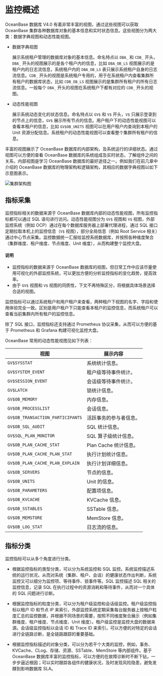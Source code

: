 # 监控概述

OceanBase 数据库 V4.0 有着非常丰富的视图，通过这些视图可以获取 OceanBase 集群各种数据库对象的基本信息和实时状态信息。这些视图分为两大类：数据字典视图和动态性能视图。

* 数据字典视图

    展示系统租户管理的数据库对象的基本信息。命名特点以 `DBA_` 和 `CDB_` 开头，`DBA_` 开头的视图展示的是各个租户内的信息，比如 `DBA_OB_LS` 视图展示的是租户内的日志流信息，系统租户内的 `DBA_OB_LS` 表只展示系统租户自身的日志流信息。`CDB_` 开头的视图是系统租户专用的，用于在系统租户内查看集群所有租户的数据库状态，比如 `CDB_OB_LS` 视图展示的是集群所有租户的所有日志流信息。一般每个 `DBA_` 开头的视图在系统租户下都有对应的 `CDB_` 开头的视图。

* 动态性能视图

    展示系统动态变化的状态信息。命名特点以 `GV$` 和 `V$` 开头，`V$` 只展示登录到的节点上的信息，`GV$` 展示所有节点的信息。用户租户下的动态性能视图可以查看本租户的信息，比如 `GV$OB_UNITS` 视图可以在用户租户内查询到本租户的 Unit 资源分配信息。系统租户的动态性能视图可以查看整个集群所有租户的信息。

丰富的视图展示了 OceanBase 数据库的内部架构，及系统运行的详细状态。通过视图可以方便的查看 OceanBase 数据库的系统组成及实时状态，了解组件之间的关系，内部视图是学习 OceanBase 数据库的最好途径之一。例如我们在前几章中介绍的 OceanBase 数据库的物理架构和逻辑架构，其相应的数据字典视图以如下示意图表示。

![集群架构图](https://obbusiness-private.oss-cn-shanghai.aliyuncs.com/doc/img/observer/V4.0.0/maintinance/monitor-overview.png)

## 指标采集

监控指标相关的数据来源于 OceanBase 数据库内部的动态性能视图，所有监控指标都可以通过 SQL 语句进行访问。动态性能视图分为 `GV$` 视图和 `V$` 视图，外部监控系统（例如 OCP）通过在每个数据库服务器上部署代理进程，通过 SQL 接口定期拉取本机上的监控信息（`V$` 视图），部分全局信息（例如 Root Service 相关）通过中心节点采集。监控数据统一汇报给监控系统数据库，并按照各种维度聚合（集群维度、租户维度、节点维度、Unit 维度），从而构建整个监控大盘。

<main id="notice" type='explain'>
      <h4>说明</h4>
      <ul><li>监控指标的数据来源于 OceanBase 数据库的视图，但日常工作中应该尽量使用可视化的外部监控系统，可以更加方便的分析监控指标的变化趋势，提高效率。</li>
      <li>由于 <code>GV$</code> 视图和 <code>V$</code> 视图的同质性，下文不再特殊区分，将根据具体场景选择合适的视图。</li></ul>
</main>

监控指标可以通过系统租户和用户租户来查看，两种租户下视图的名字、字段和使用体验完全一致。区别是用户租户下只能查看本租户的监控信息，而系统租户可以查看当前集群内所有租户的监控信息。

除了 SQL 接口，监控指标还支持通过 Prometheus 协议采集，从而可以方便的基于 Prometheus 和 Grafana 构建可视化监控大盘。

OceanBase 常用的动态性能视图见如下列表：

|视图	| 展示内容 |
|---|---|
|`GV$SYSSTAT`|	系统统计信息。|
|`GV$SYSTEM_EVENT`|	租户级等待事件统计。|
|`GV$SESSION_EVENT`|会话级等待事件统计。|
|`GV$LATCH`|锁统计信息。|
|`GV$OB_MEMORY`|	内存信息。|
|`GV$OB_PROCESSLIST`|	会话信息。|
|`GV$OB_TRANSACTION_PARTICIPANTS`|活跃事务的参与者信息。|
|`GV$OB_SQL_AUDIT`|	SQL 统计信息。|
|`GV$SQL_PLAN_MONITOR`|	SQL 算子级统计信息。|
|`GV$OB_PLAN_CACHE_STAT`|	Plan Cache 统计信息。|
|`GV$OB_PLAN_CACHE_PLAN_STAT`|	执行计划统计信息。|
|`GV$OB_PLAN_CACHE_PLAN_EXPLAIN`|	执行计划详细信息。|	
|`GV$OB_SERVERS`|	节点的信息。|
|`GV$OB_UNITS`|	Unit 的信息。|
|`GV$OB_PARAMETERS`|	配置项信息。|
|`GV$OB_KVCACHE`|	KVCache 信息。|
|`GV$OB_SSTABLES`|	SSTable 信息。|
|`GV$OB_MEMSTORE`|	MemStore 信息。|
|`GV$OB_LOG_STAT`|	日志流的信息。|

## 指标分类

监控指标可以从多个角度进行分类。

* 根据监控指标的类型分类，可以分为系统监控和 SQL 监控。系统监控描述系统的运行状况，从而对系统（集群、租户、会话）的健康状态作出判断，系统监控又可以细分为监控项、等待事件、锁事件等。SQL 监控描述 SQL 相关的监控信息，记录 SQL 在执行过程中的资源消耗和等待事件，从而对一个具体的 SQL 问题进行诊断。

* 根据监控指标的粒度分类，可以分为租户级监控和会话级监控。租户级监控指标以租户 ID 和节点 IP 来索引，外部监控系统定期采集每台服务器上按租户粒度汇总的监控数据，并根据不同场景的需要，按照不同维度聚合展示（例如集群维度、租户维度、节点维度、Unit 维度）。租户级监控是监控大盘的数据来源。会话级监控指标以会话 ID 和 Trace ID 来索引，可以方便的对特定的会话进行全链路诊断，是全链路跟踪的重要基础。

* 根据监控指标描述的对象分类，可以分为若干个大类的监控，例如，事务、KVCache、CLog、存储、资源、SSTable、MemStore 等内部组件。基于 OceanBase 数据库丰富的监控指标，可以方便的在故障诊断时不断下钻，一步步逼近根因；可以实时跟踪各组件的健康状况，及时发现风险隐患，避免发酵到影响数据库 SLA。